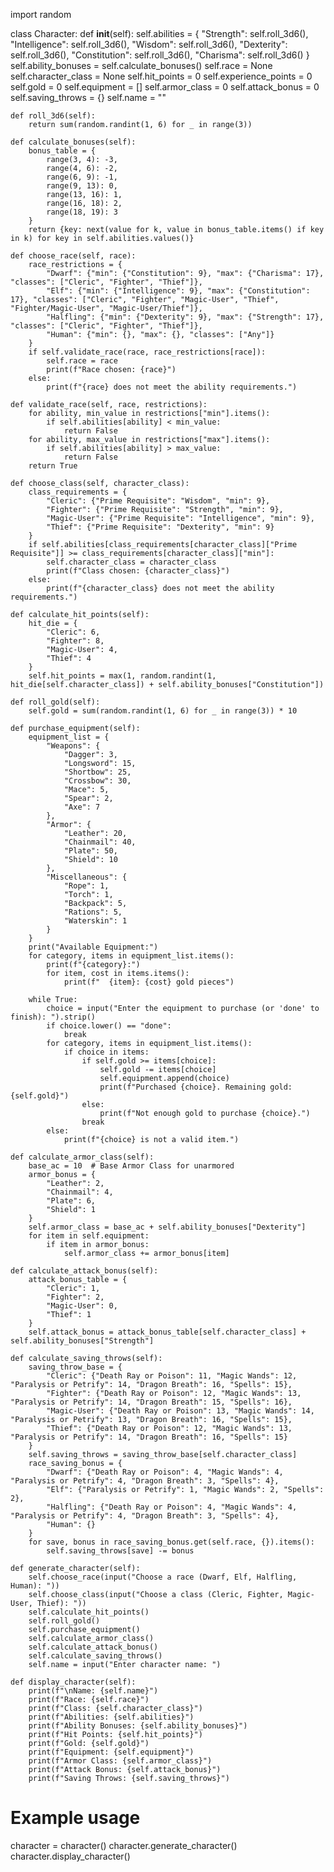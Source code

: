 import random

class Character:
    def __init__(self):
        self.abilities = {
            "Strength": self.roll_3d6(),
            "Intelligence": self.roll_3d6(),
            "Wisdom": self.roll_3d6(),
            "Dexterity": self.roll_3d6(),
            "Constitution": self.roll_3d6(),
            "Charisma": self.roll_3d6()
        }
        self.ability_bonuses = self.calculate_bonuses()
        self.race = None
        self.character_class = None
        self.hit_points = 0
        self.experience_points = 0
        self.gold = 0
        self.equipment = []
        self.armor_class = 0
        self.attack_bonus = 0
        self.saving_throws = {}
        self.name = ""

    def roll_3d6(self):
        return sum(random.randint(1, 6) for _ in range(3))

    def calculate_bonuses(self):
        bonus_table = {
            range(3, 4): -3,
            range(4, 6): -2,
            range(6, 9): -1,
            range(9, 13): 0,
            range(13, 16): 1,
            range(16, 18): 2,
            range(18, 19): 3
        }
        return {key: next(value for k, value in bonus_table.items() if key in k) for key in self.abilities.values()}

    def choose_race(self, race):
        race_restrictions = {
            "Dwarf": {"min": {"Constitution": 9}, "max": {"Charisma": 17}, "classes": ["Cleric", "Fighter", "Thief"]},
            "Elf": {"min": {"Intelligence": 9}, "max": {"Constitution": 17}, "classes": ["Cleric", "Fighter", "Magic-User", "Thief", "Fighter/Magic-User", "Magic-User/Thief"]},
            "Halfling": {"min": {"Dexterity": 9}, "max": {"Strength": 17}, "classes": ["Cleric", "Fighter", "Thief"]},
            "Human": {"min": {}, "max": {}, "classes": ["Any"]}
        }
        if self.validate_race(race, race_restrictions[race]):
            self.race = race
            print(f"Race chosen: {race}")
        else:
            print(f"{race} does not meet the ability requirements.")

    def validate_race(self, race, restrictions):
        for ability, min_value in restrictions["min"].items():
            if self.abilities[ability] < min_value:
                return False
        for ability, max_value in restrictions["max"].items():
            if self.abilities[ability] > max_value:
                return False
        return True

    def choose_class(self, character_class):
        class_requirements = {
            "Cleric": {"Prime Requisite": "Wisdom", "min": 9},
            "Fighter": {"Prime Requisite": "Strength", "min": 9},
            "Magic-User": {"Prime Requisite": "Intelligence", "min": 9},
            "Thief": {"Prime Requisite": "Dexterity", "min": 9}
        }
        if self.abilities[class_requirements[character_class]["Prime Requisite"]] >= class_requirements[character_class]["min"]:
            self.character_class = character_class
            print(f"Class chosen: {character_class}")
        else:
            print(f"{character_class} does not meet the ability requirements.")

    def calculate_hit_points(self):
        hit_die = {
            "Cleric": 6,
            "Fighter": 8,
            "Magic-User": 4,
            "Thief": 4
        }
        self.hit_points = max(1, random.randint(1, hit_die[self.character_class]) + self.ability_bonuses["Constitution"])

    def roll_gold(self):
        self.gold = sum(random.randint(1, 6) for _ in range(3)) * 10

    def purchase_equipment(self):
        equipment_list = {
            "Weapons": {
                "Dagger": 3,
                "Longsword": 15,
                "Shortbow": 25,
                "Crossbow": 30,
                "Mace": 5,
                "Spear": 2,
                "Axe": 7
            },
            "Armor": {
                "Leather": 20,
                "Chainmail": 40,
                "Plate": 50,
                "Shield": 10
            },
            "Miscellaneous": {
                "Rope": 1,
                "Torch": 1,
                "Backpack": 5,
                "Rations": 5,
                "Waterskin": 1
            }
        }
        print("Available Equipment:")
        for category, items in equipment_list.items():
            print(f"{category}:")
            for item, cost in items.items():
                print(f"  {item}: {cost} gold pieces")

        while True:
            choice = input("Enter the equipment to purchase (or 'done' to finish): ").strip()
            if choice.lower() == "done":
                break
            for category, items in equipment_list.items():
                if choice in items:
                    if self.gold >= items[choice]:
                        self.gold -= items[choice]
                        self.equipment.append(choice)
                        print(f"Purchased {choice}. Remaining gold: {self.gold}")
                    else:
                        print(f"Not enough gold to purchase {choice}.")
                    break
            else:
                print(f"{choice} is not a valid item.")

    def calculate_armor_class(self):
        base_ac = 10  # Base Armor Class for unarmored
        armor_bonus = {
            "Leather": 2,
            "Chainmail": 4,
            "Plate": 6,
            "Shield": 1
        }
        self.armor_class = base_ac + self.ability_bonuses["Dexterity"]
        for item in self.equipment:
            if item in armor_bonus:
                self.armor_class += armor_bonus[item]

    def calculate_attack_bonus(self):
        attack_bonus_table = {
            "Cleric": 1,
            "Fighter": 2,
            "Magic-User": 0,
            "Thief": 1
        }
        self.attack_bonus = attack_bonus_table[self.character_class] + self.ability_bonuses["Strength"]

    def calculate_saving_throws(self):
        saving_throw_base = {
            "Cleric": {"Death Ray or Poison": 11, "Magic Wands": 12, "Paralysis or Petrify": 14, "Dragon Breath": 16, "Spells": 15},
            "Fighter": {"Death Ray or Poison": 12, "Magic Wands": 13, "Paralysis or Petrify": 14, "Dragon Breath": 15, "Spells": 16},
            "Magic-User": {"Death Ray or Poison": 13, "Magic Wands": 14, "Paralysis or Petrify": 13, "Dragon Breath": 16, "Spells": 15},
            "Thief": {"Death Ray or Poison": 12, "Magic Wands": 13, "Paralysis or Petrify": 14, "Dragon Breath": 16, "Spells": 15}
        }
        self.saving_throws = saving_throw_base[self.character_class]
        race_saving_bonus = {
            "Dwarf": {"Death Ray or Poison": 4, "Magic Wands": 4, "Paralysis or Petrify": 4, "Dragon Breath": 3, "Spells": 4},
            "Elf": {"Paralysis or Petrify": 1, "Magic Wands": 2, "Spells": 2},
            "Halfling": {"Death Ray or Poison": 4, "Magic Wands": 4, "Paralysis or Petrify": 4, "Dragon Breath": 3, "Spells": 4},
            "Human": {}
        }
        for save, bonus in race_saving_bonus.get(self.race, {}).items():
            self.saving_throws[save] -= bonus

    def generate_character(self):
        self.choose_race(input("Choose a race (Dwarf, Elf, Halfling, Human): "))
        self.choose_class(input("Choose a class (Cleric, Fighter, Magic-User, Thief): "))
        self.calculate_hit_points()
        self.roll_gold()
        self.purchase_equipment()
        self.calculate_armor_class()
        self.calculate_attack_bonus()
        self.calculate_saving_throws()
        self.name = input("Enter character name: ")

    def display_character(self):
        print(f"\nName: {self.name}")
        print(f"Race: {self.race}")
        print(f"Class: {self.character_class}")
        print(f"Abilities: {self.abilities}")
        print(f"Ability Bonuses: {self.ability_bonuses}")
        print(f"Hit Points: {self.hit_points}")
        print(f"Gold: {self.gold}")
        print(f"Equipment: {self.equipment}")
        print(f"Armor Class: {self.armor_class}")
        print(f"Attack Bonus: {self.attack_bonus}")
        print(f"Saving Throws: {self.saving_throws}")

# Example usage
character = character()
character.generate_character()
character.display_character()
